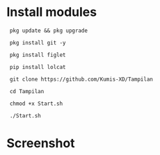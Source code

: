# Install modules

     pkg update && pkg upgrade

     pkg install git -y

     pkg install figlet

     pip install lolcat

     git clone https://github.com/Kumis-XD/Tampilan

     cd Tampilan

     chmod +x Start.sh

     ./Start.sh

# Screenshot
